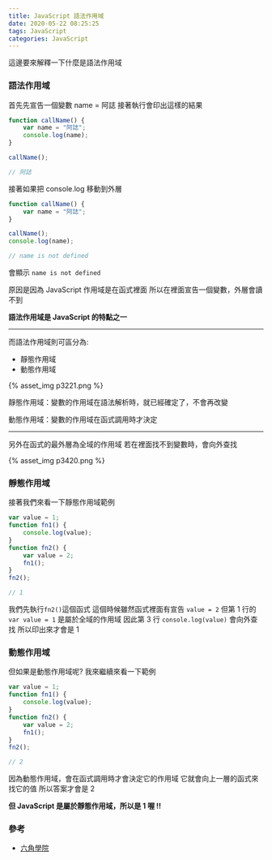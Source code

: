 ```yaml
---
title: JavaScript 語法作用域
date: 2020-05-22 08:25:25
tags: JavaScript
categories: JavaScript
---
```


這邊要來解釋一下什麼是語法作用域

<!-- more -->

### 語法作用域

首先先宣告一個變數 name = 阿誌
接著執行會印出這樣的結果

```javascript
function callName() {
    var name = "阿誌";
    console.log(name);
}

callName();

// 阿誌
```

接著如果把 console.log 移動到外層

```javascript
function callName() {
    var name = "阿誌";
}

callName();
console.log(name);

// name is not defined
```
會顯示 ```name is not defined```

原因是因為 JavaScript 作用域是在函式裡面
所以在裡面宣告一個變數，外層會讀不到

**語法作用域是 JavaScript 的特點之一**

---

而語法作用域則可區分為:
+ 靜態作用域
+ 動態作用域

{% asset_img p3221.png %}

靜態作用域：變數的作用域在語法解析時，就已經確定了，不會再改變

動態作用域：變數的作用域在函式調用時才決定

---
另外在函式的最外層為全域的作用域
若在裡面找不到變數時，會向外查找

{% asset_img p3420.png %}

### 靜態作用域

接著我們來看一下靜態作用域範例

```javascript
var value = 1;
function fn1() {
    console.log(value);
}
function fn2() {
    var value = 2;
    fn1();
}
fn2();

// 1
```

我們先執行```fn2()```這個函式
這個時候雖然函式裡面有宣告 ```value = 2```
但第 1 行的 ```var value = 1``` 是屬於全域的作用域
因此第 3 行 ```console.log(value)``` 會向外查找
所以印出來才會是 1

### 動態作用域

但如果是動態作用域呢?
我來繼續來看一下範例

```javascript
var value = 1;
function fn1() {
    console.log(value);
}
function fn2() {
    var value = 2;
    fn1();
}
fn2();

// 2
```

因為動態作用域，會在函式調用時才會決定它的作用域
它就會向上一層的函式來找它的值
所以答案才會是 2

**但 JavaScript 是屬於靜態作用域，所以是 1 喔 !!**

### 參考

+ [六角學院](https://www.hexschool.com/)
